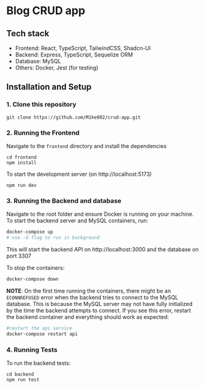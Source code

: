 # Blog CRUD app

## Tech stack

- Frontend: React, TypeScript, TailwindCSS, Shadcn-UI
- Backend: Express, TypeScript, Sequelize ORM
- Database: MySQL
- Others: Docker, Jest (for testing)

## Installation and Setup

### 1. Clone this repository

```
git clone https://github.com/M1ke002/crud-app.git
```

### 2. Running the Frontend

Navigate to the `frontend` directory and install the dependencies
```
cd frontend
npm install
```
To start the development server (on http://localhost:5173)
```
npm run dev
```
### 3. Running the Backend and database
Navigate to the root folder and ensure Docker is running on your machine. To start the backend server and MySQL containers, run:
```bash
docker-compose up
# use -d flag to run in background
```
This will start the backend API on http://localhost:3000 and the database on port 3307

To stop the containers:
```bash
docker-compose down
```

**NOTE**: On the first time running the containers, there might be an ```ECONNREFUSED``` error when the backend tries to connect to the MySQL database. This is because the MySQL server may not have fully initialized by the time the backend attempts to connect. If you see this error, restart the backend container and everything should work as expected:
```bash
#restart the api service
docker-compose restart api
```
### 4. Running Tests
To run the backend tests:
```
cd backend
npm run test
```

